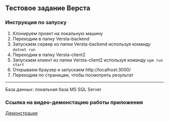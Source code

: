 ## Тестовое задание Верста
### Инструкция по запуску

1. Клонируем проект на локальную машину
2. Переходим в папку Versta-backend 
3. Запускаем сервер из папки Versta-backend используя команду `dotnet run`
4. Переходим в папку Versta-client2
5. Запускаем клиент из папки Versta-client2 используя команду `npm run start`
6. Открываем браузер и запускаем http://localhost:3000/
7. Переходим по страницам, чтобы посмотреть результат
----
База данных: локальная база MS SQL Server

### Ссылка на видео-демонстацию работы приложения
[Демонстрация](https://drive.google.com/file/d/1dAIqhSsAElOPve9gY6nFigQd0sHBuR41/view?usp=sharing)

